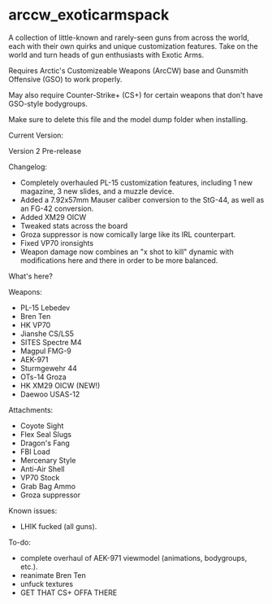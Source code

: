 # arccw_exoticarmspack
A collection of little-known and rarely-seen guns from across the world, each with their own quirks and unique customization features. 
Take on the world and turn heads of gun enthusiasts with Exotic Arms.

Requires Arctic's Customizeable Weapons (ArcCW) base and Gunsmith Offensive (GSO) to work properly. 

May also require Counter-Strike+ (CS+) for certain weapons that don't have GSO-style bodygroups.

Make sure to delete this file and the model dump folder when installing.


Current Version:

Version 2 Pre-release

Changelog:
- Completely overhauled PL-15 customization features, including 1 new magazine, 3 new slides, and a muzzle device.
- Added a 7.92x57mm Mauser caliber conversion to the StG-44, as well as an FG-42 conversion.
- Added XM29 OICW
- Tweaked stats across the board
- Groza suppressor is now comically large like its IRL counterpart.
- Fixed VP70 ironsights
- Weapon damage now combines an "x shot to kill" dynamic with modifications here and there in order to be more balanced.

What's here?

Weapons:
- PL-15 Lebedev
- Bren Ten
- HK VP70
- Jianshe CS/LS5
- SITES Spectre M4
- Magpul FMG-9
- AEK-971
- Sturmgewehr 44
- OTs-14 Groza
- HK XM29 OICW (NEW!)
- Daewoo USAS-12

Attachments:
- Coyote Sight 
- Flex Seal Slugs
- Dragon's Fang
- FBI Load
- Mercenary Style
- Anti-Air Shell
- VP70 Stock
- Grab Bag Ammo
- Groza suppressor


Known issues:
- LHIK fucked (all guns).

To-do:
- complete overhaul of AEK-971 viewmodel (animations, bodygroups, etc.).
- reanimate Bren Ten
- unfuck textures
- GET THAT CS+ OFFA THERE